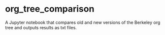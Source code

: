 # org_tree_comparison
A Jupyter notebook that compares old and new versions of the Berkeley org tree and outputs results as txt files.
